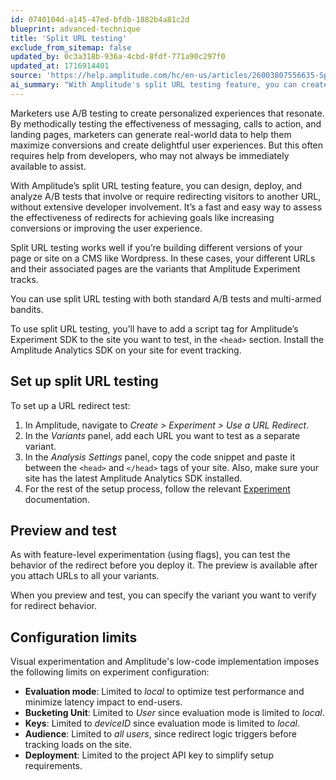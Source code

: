```yaml
---
id: 0740104d-a145-47ed-bfdb-1882b4a81c2d
blueprint: advanced-technique
title: 'Split URL testing'
exclude_from_sitemap: false
updated_by: 0c3a318b-936a-4cbd-8fdf-771a90c297f0
updated_at: 1716914401
source: 'https://help.amplitude.com/hc/en-us/articles/26003807556635-Split-URL-testing'
ai_summary: "With Amplitude's split URL testing feature, you can create, deploy, and analyze A/B tests involving URL redirects without extensive developer assistance. This helps you assess the effectiveness of redirects for improving conversions and user experience. You can set up split URL testing in Amplitude by adding URLs as variants, copying a code snippet to your site, and following the Experiment documentation. Preview and test before deploying to ensure the desired redirect behavior. Configuration limits are in place to optimize test performance and simplify setup."
---
```

Marketers use A/B testing to create personalized experiences that resonate. By methodically testing the effectiveness of messaging, calls to action, and landing pages, marketers can generate real-world data to help them maximize conversions and create delightful user experiences. But this often requires help from developers, who may not always be immediately available to assist.

With Amplitude’s split URL testing feature, you can design, deploy, and analyze A/B tests that involve or require redirecting visitors to another URL, without extensive developer involvement. It’s a fast and easy way to assess the effectiveness of redirects for achieving goals like increasing conversions or improving the user experience.

Split URL testing works well if you’re building different versions of your page or site on a CMS like Wordpress. In these cases, your different URLs and their associated pages are the variants that Amplitude Experiment tracks.

You can use split URL testing with both standard A/B tests and multi-armed bandits.

To use split URL testing, you’ll have to add a script tag for Amplitude’s Experiment SDK to the site you want to test, in the `<head>` section. Install the Amplitude Analytics SDK on your site for event tracking.

## Set up split URL testing

To set up a URL redirect test:

1. In Amplitude, navigate to *Create > Experiment > Use a URL Redirect*.
2. In the *Variants* panel, add each URL you want to test as a separate variant.
3. In the *Analysis Settings* panel, copy the code snippet and paste it between the `<head>` and `</head>` tags of your site. Also, make sure your site has the latest Amplitude Analytics SDK installed.
4. For the rest of the setup process, follow the relevant [Experiment](/docs/experiment) documentation.

## Preview and test

As with feature-level experimentation (using flags), you can test the behavior of the redirect before you deploy it. The preview is available after you attach URLs to all your variants.

When you preview and test, you can specify the variant you want to verify for redirect behavior.

## Configuration limits

Visual experimentation and Amplitude's low-code implementation imposes the following limits on experiment configuration:

* **Evaluation mode**: Limited to *local* to optimize test performance and minimize latency impact to end-users.
* **Bucketing Unit**: Limited to *User* since evaluation mode is limited to *local*.
* **Keys**: Limited to *deviceID* since evaluation mode is limited to *local*.
* **Audience**: Limited to *all users*, since redirect logic triggers before tracking loads on the site.
* **Deployment**: Limited to the project API key to simplify setup requirements.